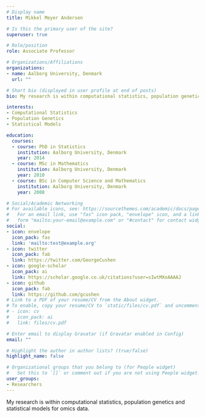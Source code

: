 ```yaml
---
# Display name
title: Mikkel Meyer Andersen

# Is this the primary user of the site?
superuser: true

# Role/position
role: Associate Professor

# Organizations/Affiliations
organizations:
- name: Aalborg University, Denmark
  url: ""

# Short bio (displayed in user profile at end of posts)
bio: My research is within computational statistics, population genetics and statistical models for omics data.

interests:
- Computational Statistics
- Population Genetics
- Statistical Models

education:
  courses:
  - course: PhD in Statistics
    institution: Aalborg University, Denmark
    year: 2014
  - course: MSc in Mathematics
    institution: Aalborg University, Denmark
    year: 2010
  - course: BSc in Computer Science and Mathematics
    institution: Aalborg University, Denmark
    year: 2008

# Social/Academic Networking
# For available icons, see: https://sourcethemes.com/academic/docs/page-builder/#icons
#   For an email link, use "fas" icon pack, "envelope" icon, and a link in the
#   form "mailto:your-email@example.com" or "#contact" for contact widget.
social:
- icon: envelope
  icon_pack: fas
  link: 'mailto:test@example.org'
- icon: twitter
  icon_pack: fab
  link: https://twitter.com/GeorgeCushen
- icon: google-scholar
  icon_pack: ai
  link: https://scholar.google.co.uk/citations?user=sIwtMXoAAAAJ
- icon: github
  icon_pack: fab
  link: https://github.com/gcushen
# Link to a PDF of your resume/CV from the About widget.
# To enable, copy your resume/CV to `static/files/cv.pdf` and uncomment the lines below.
# - icon: cv
#   icon_pack: ai
#   link: files/cv.pdf

# Enter email to display Gravatar (if Gravatar enabled in Config)
email: ""

# Highlight the author in author lists? (true/false)
highlight_name: false

# Organizational groups that you belong to (for People widget)
#   Set this to `[]` or comment out if you are not using People widget.
user_groups:
- Researchers
---
```


My research is within computational statistics, population genetics and statistical models for omics data.
